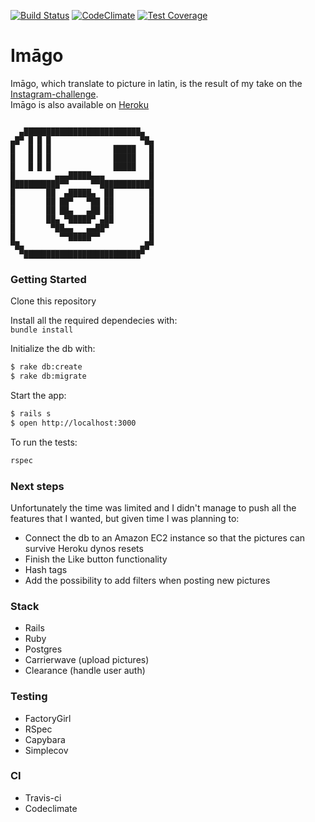 [![Build Status](https://travis-ci.org/y0m0/instagram-challenge.svg?branch=master)](https://travis-ci.org/y0m0/instagram-challenge)
[![CodeClimate](https://codeclimate.com/github/y0m0/instagram-challenge/badges/gpa.svg)](https://codeclimate.com/github/y0m0/instagram-challenge)
[![Test Coverage](https://codeclimate.com/github/y0m0/instagram-challenge/badges/coverage.svg)](https://codeclimate.com/github/y0m0/instagram-challenge/coverage)

Imāgo
===================

Imāgo, which translate to picture in latin, is the result of my take on the [Instagram-challenge](https://github.com/makersacademy/instagram-challenge).  
Imāgo is also available on [Heroku](https://production-imago.herokuapp.com/)

```

  ▄██████████████████████████▄
▄█▀ █ █ █                    ▀█▄
█   █ █ █              █████   █
█   █ █ █              █████   █
█   █ █ █              █████   █
█         ▄▄▄█████▄▄▄          █
███████████▀▀     ▀▀████████████
█       ██  ▄█████▄  ██        █
█       ██ ██▀   ▀██ ██        █
█       ██ ██▄   ▄██ ██        █
█       ██▄ ▀█████▀ ▄██        █
█        ▀██▄▄   ▄▄██▀         █
█          ▀▀█████▀▀           █
▀█▄                          ▄█▀  
  ▀██████████████████████████▀
```


### Getting Started

Clone this repository

Install all the required dependecies with:  
```bundle install```  

Initialize the db with:

```sh
$ rake db:create
$ rake db:migrate
```

Start the app:
```sh
$ rails s
$ open http://localhost:3000
```

To run the tests:
```sh
rspec
```

### Next steps
Unfortunately the time was limited and I didn't manage to push all the features that I wanted, but given time I was planning to:
- Connect the db to an Amazon EC2 instance so that the pictures can survive Heroku dynos resets
- Finish the Like button functionality
- Hash tags
- Add the possibility to add filters when posting new pictures

### Stack
- Rails
- Ruby
- Postgres
- Carrierwave (upload pictures)
- Clearance (handle user auth)

### Testing
- FactoryGirl
- RSpec
- Capybara
- Simplecov

### CI
- Travis-ci
- Codeclimate
